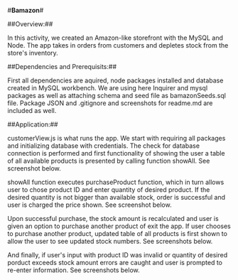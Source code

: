 #**Bamazon**#

##Overview:##

In this activity, we created an Amazon-like storefront with the MySQL and Node. The app takes in orders from customers and depletes stock from the store's inventory.

##Dependencies and Prerequisits:##

First all dependencies are aquired, node packages installed and database created in MySQL workbench. We are using here Inquirer and mysql packages as well as attaching schema and seed file as bamazonSeeds.sql file. Package JSON and .gitignore and screenshots for readme.md are included as well.  


##Application:##

customerView.js is what runs the app. We start with requiring all packages and initializing database with credentials. The check for database connection is performed and first functionality of showing the user a table of all available products is presented by calling function showAll. See screenshot below. 


showAll function executes purchaseProduct function, which in turn allows user to chose product ID and enter quantity of desired product. If the desired quantity is not bigger than available stock, order is successful and user is charged the price shown. See screenshot below.


Upon successful purchase, the stock amount is recalculated and user is given an option to purchase another product of exit the app. If user chooses to purchase another product, updated table of all products is first shown to allow the user to see updated stock numbers.
See screenshots below.


And finally, if user's input with product ID was invalid or quantity of desired  porduct exceeds stock amount errors are caught and user is prompted to  re-enter information. See screenshots below. 
